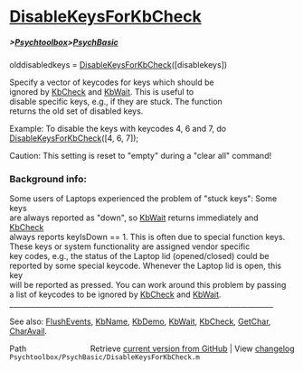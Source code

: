 # [DisableKeysForKbCheck](DisableKeysForKbCheck)
##### >[Psychtoolbox](Psychtoolbox)>[PsychBasic](PsychBasic)

olddisabledkeys = [DisableKeysForKbCheck](DisableKeysForKbCheck)([disablekeys])  
  
Specify a vector of keycodes for keys which should be  
ignored by [KbCheck](KbCheck) and [KbWait](KbWait). This is useful to  
disable specific keys, e.g., if they are stuck. The function  
returns the old set of disabled keys.  
  
Example: To disable the keys with keycodes 4, 6 and 7, do  
[DisableKeysForKbCheck](DisableKeysForKbCheck)([4, 6, 7]);  
  
Caution: This setting is reset to "empty" during a "clear all" command!  
  
### Background info:  
  
Some users of Laptops experienced the problem of "stuck keys": Some keys  
are always reported as "down", so [KbWait](KbWait) returns immediately and [KbCheck](KbCheck)  
always reports keyIsDown == 1. This is often due to special function keys.  
These keys or system functionality are assigned vendor specific  
key codes, e.g., the status of the Laptop lid (opened/closed) could be  
reported by some special keycode. Whenever the Laptop lid is open, this key  
will be reported as pressed. You can work around this problem by passing  
a list of keycodes to be ignored by [KbCheck](KbCheck) and [KbWait](KbWait).  
\_\_\_\_\_\_\_\_\_\_\_\_\_\_\_\_\_\_\_\_\_\_\_\_\_\_\_\_\_\_\_\_\_\_\_\_\_\_\_\_\_\_\_\_\_\_\_\_\_\_\_\_\_\_\_\_\_\_\_\_\_\_\_\_\_\_\_\_\_\_\_\_\_  
  
See also: [FlushEvents](FlushEvents), [KbName](KbName), [KbDemo](KbDemo), [KbWait](KbWait), [KbCheck](KbCheck), [GetChar](GetChar), [CharAvail](CharAvail).  




<div class="code_header" style="text-align:right;">
  <span style="float:left;">Path&nbsp;&nbsp;</span> <span class="counter">Retrieve <a href=
  "https://raw.github.com/Psychtoolbox-3/Psychtoolbox-3/beta/Psychtoolbox/PsychBasic/DisableKeysForKbCheck.m">current version from GitHub</a> | View <a href=
  "https://github.com/Psychtoolbox-3/Psychtoolbox-3/commits/beta/Psychtoolbox/PsychBasic/DisableKeysForKbCheck.m">changelog</a></span>
</div>
<div class="code">
  <code>Psychtoolbox/PsychBasic/DisableKeysForKbCheck.m</code>
</div>

